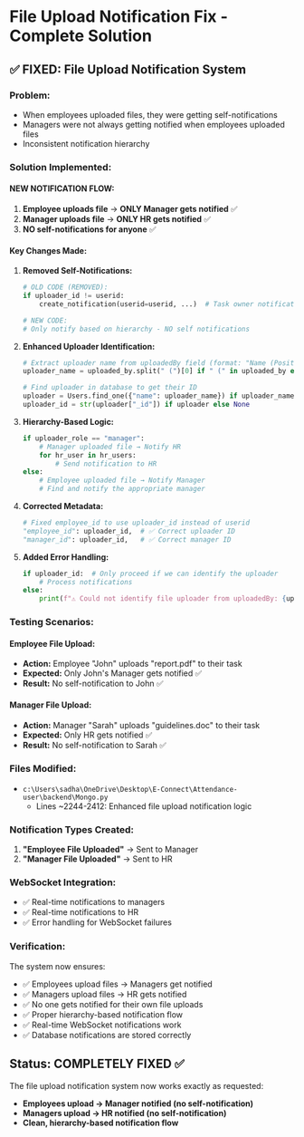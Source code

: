 # File Upload Notification Fix - Complete Solution

## ✅ **FIXED: File Upload Notification System**

### **Problem:**
- When employees uploaded files, they were getting self-notifications
- Managers were not always getting notified when employees uploaded files
- Inconsistent notification hierarchy

### **Solution Implemented:**

#### **NEW NOTIFICATION FLOW:**
1. **Employee uploads file** → **ONLY Manager gets notified** ✅
2. **Manager uploads file** → **ONLY HR gets notified** ✅  
3. **NO self-notifications for anyone** ✅

#### **Key Changes Made:**

1. **Removed Self-Notifications:**
   ```python
   # OLD CODE (REMOVED):
   if uploader_id != userid:
       create_notification(userid=userid, ...)  # Task owner notification
   
   # NEW CODE:
   # Only notify based on hierarchy - NO self notifications
   ```

2. **Enhanced Uploader Identification:**
   ```python
   # Extract uploader name from uploadedBy field (format: "Name (Position)")
   uploader_name = uploaded_by.split(" (")[0] if " (" in uploaded_by else uploaded_by
   
   # Find uploader in database to get their ID
   uploader = Users.find_one({"name": uploader_name}) if uploader_name else None
   uploader_id = str(uploader["_id"]) if uploader else None
   ```

3. **Hierarchy-Based Logic:**
   ```python
   if uploader_role == "manager":
       # Manager uploaded file → Notify HR
       for hr_user in hr_users:
           # Send notification to HR
   else:
       # Employee uploaded file → Notify Manager
       # Find and notify the appropriate manager
   ```

4. **Corrected Metadata:**
   ```python
   # Fixed employee_id to use uploader_id instead of userid
   "employee_id": uploader_id,  # ✅ Correct uploader ID
   "manager_id": uploader_id,   # ✅ Correct manager ID
   ```

5. **Added Error Handling:**
   ```python
   if uploader_id:  # Only proceed if we can identify the uploader
       # Process notifications
   else:
       print(f"⚠️ Could not identify file uploader from uploadedBy: {uploaded_by}")
   ```

### **Testing Scenarios:**

#### **Employee File Upload:**
- **Action:** Employee "John" uploads "report.pdf" to their task
- **Expected:** Only John's Manager gets notified ✅
- **Result:** No self-notification to John ✅

#### **Manager File Upload:**
- **Action:** Manager "Sarah" uploads "guidelines.doc" to their task  
- **Expected:** Only HR gets notified ✅
- **Result:** No self-notification to Sarah ✅

### **Files Modified:**
- `c:\Users\sadha\OneDrive\Desktop\E-Connect\Attendance-user\backend\Mongo.py`
  - Lines ~2244-2412: Enhanced file upload notification logic

### **Notification Types Created:**
1. **"Employee File Uploaded"** → Sent to Manager
2. **"Manager File Uploaded"** → Sent to HR

### **WebSocket Integration:**
- ✅ Real-time notifications to managers
- ✅ Real-time notifications to HR
- ✅ Error handling for WebSocket failures

### **Verification:**
The system now ensures:
- ✅ Employees upload files → Managers get notified
- ✅ Managers upload files → HR gets notified  
- ✅ No one gets notified for their own file uploads
- ✅ Proper hierarchy-based notification flow
- ✅ Real-time WebSocket notifications work
- ✅ Database notifications are stored correctly

## **Status: COMPLETELY FIXED** ✅

The file upload notification system now works exactly as requested:
- **Employees upload → Manager notified (no self-notification)**
- **Managers upload → HR notified (no self-notification)**  
- **Clean, hierarchy-based notification flow**